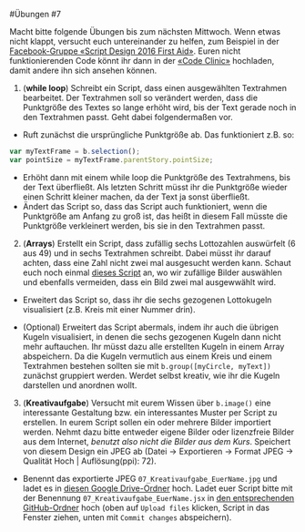#Übungen #7

Macht bitte folgende Übungen bis zum nächsten Mittwoch. Wenn etwas nicht klappt, versucht euch untereinander zu helfen, zum Beispiel in der [Facebook-Gruppe «Script Design 2016 First Aid»](https://www.facebook.com/groups/1760227230910812/). Euren nicht funktionierenden Code könnt ihr dann in der [«Code Clinic»](https://github.com/typografie-haw-hamburg/Typografie-programmieren/tree/master/CodeClinic) hochladen, damit andere ihn sich ansehen können.

1. (**while loop**) Schreibt ein Script, dass einen ausgewählten Textrahmen bearbeitet. Der Textrahmen soll so verändert werden, dass die Punktgröße des Textes so lange erhöht wird, bis der Text gerade noch in den Textrahmen passt. Geht dabei folgendermaßen vor.
  * Ruft zunächst die ursprüngliche Punktgröße ab. Das funktioniert z.B. so:
  ```js
  var myTextFrame = b.selection();
  var pointSize = myTextFrame.parentStory.pointSize;
  ```
  * Erhöht dann mit einem while loop die Punktgröße des Textrahmens, bis der Text überfließt. Als letzten Schritt müsst ihr die Punktgröße wieder einen Schritt kleiner machen, da der Text ja sonst überfließt.
  * Ändert das Script so, dass das Script auch funktioniert, wenn die Punktgröße am Anfang zu groß ist, das heißt in diesem Fall müsste die Punktgröße verkleinert werden, bis sie in den Textrahmen passt.

2. (**Arrays**) Erstellt ein Script, dass zufällig sechs Lottozahlen auswürfelt (6 aus 49) und in sechs Textrahmen schreibt. Dabei müsst ihr darauf achten, dass eine Zahl nicht zwei mal ausgesucht werden kann. Schaut euch noch einmal [dieses Script](https://github.com/typografie-haw-hamburg/Typografie-programmieren/blob/master/scripts/07_spreadImagesInDocument.jsx) an, wo wir zufällige Bilder auswählen und ebenfalls vermeiden, dass ein Bild zwei mal ausgewwählt wird.

  * Erweitert das Script so, dass ihr die sechs gezogenen Lottokugeln visualisiert (z.B. Kreis mit einer Nummer drin).

  * (Optional) Erweitert das Script abermals, indem ihr auch die übrigen Kugeln visualisiert, in denen die sechs gezogenen Kugeln dann nicht mehr auftauchen. Ihr müsst dazu alle erstellten Kugeln in einem Array abspeichern. Da die Kugeln vermutlich aus einem Kreis und einem Textrahmen bestehen sollten sie mit `b.group([myCircle, myText])` zunächst gruppiert werden. Werdet selbst kreativ, wie ihr die Kugeln darstellen und anordnen wollt.


3. (**Kreativaufgabe**) Versucht mit eurem Wissen über `b.image()` eine interessante Gestaltung bzw. ein interessantes Muster per Script zu erstellen. In eurem Script sollen ein oder mehrere Bilder importiert werden. Nehmt dazu bitte entweder eigene Bilder oder lizenzfreie Bilder aus dem Internet, *benutzt also nicht die Bilder aus dem Kurs*. Speichert von diesem Design ein JPEG ab (Datei -> Exportieren -> Format JPEG -> Qualität Hoch | Auflösung(ppi): 72).

  * Benennt das exportierte JPEG `07_Kreativaufgabe_EuerName.jpg` und ladet es in [diesen Google Drive-Ordner](https://drive.google.com/open?id=0B6USBbEchpCkNGg3S1pyN0phLVE) hoch. Ladet euer Script bitte mit der Benennung `07_Kreativaufgabe_EuerName.jsx` in [den entsprechenden GitHub-Ordner](https://github.com/typografie-haw-hamburg/Typografie-programmieren/tree/master/Uebungen/Loesungen/07) hoch (oben auf `Upload files` klicken, Script in das Fenster ziehen, unten mit `Commit changes` abspeichern).